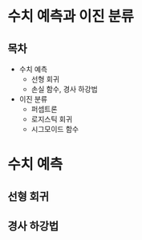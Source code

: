 # 수치 예측과 이진 분류

## 목차
- 수치 예측
  - 선형 회귀
  - 손실 함수, 경사 하강법
- 이진 분류
  - 퍼셉트론
  - 로지스틱 회귀
  - 시그모이드 함수

# 수치 예측

## 선형 회귀
  
## 경사 하강법
